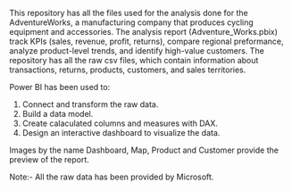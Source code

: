 This repository has all the files used for the analysis done for the AdventureWorks, a manufacturing company that produces cycling equipment and accessories.
The analysis report (Adventure_Works.pbix) track KPIs (sales, revenue, profit, returns), compare regional preformance, analyze product-level trends, and identify high-value customers.
The repository has all the raw csv files, which contain information about transactions, returns, products, customers, and sales territories.

Power BI has been used to:
  1. Connect and transform the raw data.
  2. Build a data model.
  3. Create calaculated columns and measures with DAX.
  4. Design an interactive dashboard to visualize the data.

Images by the name Dashboard, Map, Product and Customer provide the preview of the report.


Note:- All the raw data has been provided by Microsoft.
